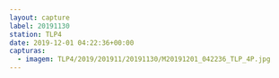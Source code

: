 ```yaml
---
layout: capture
label: 20191130
station: TLP4
date: 2019-12-01 04:22:36+00:00
capturas:
  - imagem: TLP4/2019/201911/20191130/M20191201_042236_TLP_4P.jpg
---
```

